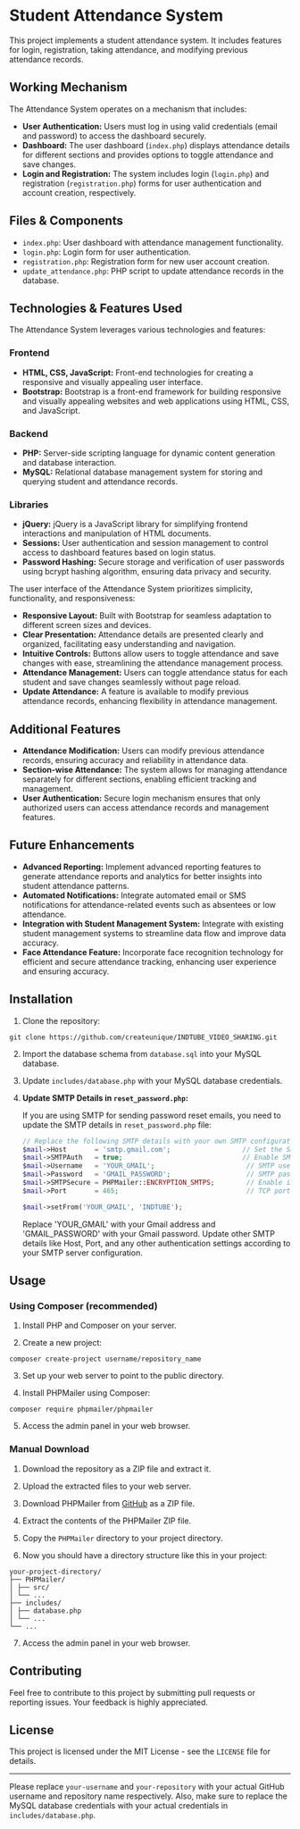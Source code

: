 # Student Attendance System

This project implements a student attendance system. It includes features for login, registration, taking attendance, and modifying previous attendance records.

## Working Mechanism

The Attendance System operates on a mechanism that includes:

- **User Authentication:** Users must log in using valid credentials (email and password) to access the dashboard securely.
- **Dashboard:** The user dashboard (`index.php`) displays attendance details for different sections and provides options to toggle attendance and save changes.
- **Login and Registration:** The system includes login (`login.php`) and registration (`registration.php`) forms for user authentication and account creation, respectively.

## Files & Components

- `index.php`: User dashboard with attendance management functionality.
- `login.php`: Login form for user authentication.
- `registration.php`: Registration form for new user account creation.
- `update_attendance.php`: PHP script to update attendance records in the database.

## Technologies & Features Used

The Attendance System leverages various technologies and features:

### Frontend
- **HTML, CSS, JavaScript:** Front-end technologies for creating a responsive and visually appealing user interface.
- **Bootstrap:** Bootstrap is a front-end framework for building responsive and visually appealing websites and web applications using HTML, CSS, and JavaScript.

### Backend
- **PHP:** Server-side scripting language for dynamic content generation and database interaction.
- **MySQL:** Relational database management system for storing and querying student and attendance records.

### Libraries
- **jQuery:**  jQuery is a JavaScript library for simplifying frontend interactions and manipulation of HTML documents.
- **Sessions:** User authentication and session management to control access to dashboard features based on login status.
- **Password Hashing:** Secure storage and verification of user passwords using bcrypt hashing algorithm, ensuring data privacy and security.

The user interface of the Attendance System prioritizes simplicity, functionality, and responsiveness:

- **Responsive Layout:** Built with Bootstrap for seamless adaptation to different screen sizes and devices.
- **Clear Presentation:** Attendance details are presented clearly and organized, facilitating easy understanding and navigation.
- **Intuitive Controls:** Buttons allow users to toggle attendance and save changes with ease, streamlining the attendance management process.
- **Attendance Management:** Users can toggle attendance status for each student and save changes seamlessly without page reload.
- **Update Attendance:** A feature is available to modify previous attendance records, enhancing flexibility in attendance management.

## Additional Features

- **Attendance Modification:** Users can modify previous attendance records, ensuring accuracy and reliability in attendance data.
- **Section-wise Attendance:** The system allows for managing attendance separately for different sections, enabling efficient tracking and management.
- **User Authentication:** Secure login mechanism ensures that only authorized users can access attendance records and management features.

## Future Enhancements

- **Advanced Reporting:** Implement advanced reporting features to generate attendance reports and analytics for better insights into student attendance patterns.
- **Automated Notifications:** Integrate automated email or SMS notifications for attendance-related events such as absentees or low attendance.
- **Integration with Student Management System:** Integrate with existing student management systems to streamline data flow and improve data accuracy.
- **Face Attendance Feature:** Incorporate face recognition technology for efficient and secure attendance tracking, enhancing user experience and ensuring accuracy.


## Installation

1. Clone the repository:

```
git clone https://github.com/createunique/INDTUBE_VIDEO_SHARING.git
```

2. Import the database schema from `database.sql` into your MySQL database.

3. Update `includes/database.php` with your MySQL database credentials.

4. **Update SMTP Details in `reset_password.php`:**

   If you are using SMTP for sending password reset emails, you need to update the SMTP details in `reset_password.php` file:

   ```php
   // Replace the following SMTP details with your own SMTP configuration
   $mail->Host       = 'smtp.gmail.com';                  // Set the SMTP server to send through
   $mail->SMTPAuth   = true;                              // Enable SMTP authentication
   $mail->Username   = 'YOUR_GMAIL';                       // SMTP username
   $mail->Password   = 'GMAIL_PASSWORD';                   // SMTP password
   $mail->SMTPSecure = PHPMailer::ENCRYPTION_SMTPS;        // Enable implicit TLS encryption
   $mail->Port       = 465;                                // TCP port to connect to

   $mail->setFrom('YOUR_GMAIL', 'INDTUBE');
   ```
   Replace 'YOUR_GMAIL' with your Gmail address and 'GMAIL_PASSWORD' with your Gmail password. Update other SMTP details like Host, Port, and any other authentication settings according to your SMTP server configuration.

## Usage

### Using Composer (recommended)
1. Install PHP and Composer on your server.

2. Create a new project:

```
composer create-project username/repository_name
```

3. Set up your web server to point to the public directory.

4. Install PHPMailer using Composer:

```
composer require phpmailer/phpmailer
```

5. Access the admin panel in your web browser.

### Manual Download
1. Download the repository as a ZIP file and extract it.

2. Upload the extracted files to your web server.

3. Download PHPMailer from [GitHub](https://github.com/PHPMailer/PHPMailer) as a ZIP file.

4. Extract the contents of the PHPMailer ZIP file.

5. Copy the `PHPMailer` directory to your project directory.

6. Now you should have a directory structure like this in your project:

```
your-project-directory/
├── PHPMailer/
│ ├── src/
│ └── ...
├── includes/
│ ├── database.php
│ └── ...
└── ...
```

7. Access the admin panel in your web browser.

## Contributing

Feel free to contribute to this project by submitting pull requests or reporting issues. Your feedback is highly appreciated.

## License

This project is licensed under the MIT License - see the `LICENSE` file for details.

---

Please replace `your-username` and `your-repository` with your actual GitHub username and repository name respectively. Also, make sure to replace the MySQL database credentials with your actual credentials in `includes/database.php`.
